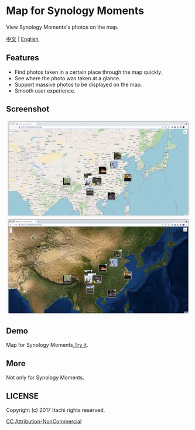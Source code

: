 # Map for Synology Moments

 View Synology Moments's photos on the map.
 
[中文](https://github.com/Hu-Yuan/Map-for-Synology-Moments/blob/master/README-cn.md) | [English](https://github.com/Hu-Yuan/Map-for-Synology-Moments/blob/master/README.md)

## Features

- Find photos taken in a certain place through the map quickly.
- See where the photo was taken at a glance.
- Support massive photos to be displayed on the map.
- Smooth user experience.
 
 ## Screenshot
 
 <div align="center"><img src="https://github.com/Hu-Yuan/Map-for-Synology-Moments/blob/main/GithubResources/osm.jpg?raw=true"></div>

 <div align="center"><img src="https://github.com/Hu-Yuan/Map-for-Synology-Moments/blob/main/GithubResources/imagery.jpg?raw=true"></div>

 ## Demo
 
 Map for Synology Moments,[Try it](http://222.209.84.62:5666/map).

 ## More
 
 Not only for Synology Moments.
 
 ## LICENSE

Copyright (c) 2017 Itachi rights reserved.

[CC Attribution-NonCommercial](http://creativecommons.org/licenses/by-nc/3.0/cn/)


